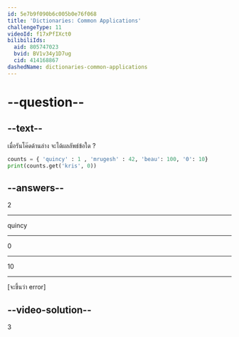 ```yaml
---
id: 5e7b9f090b6c005b0e76f068
title: 'Dictionaries: Common Applications'
challengeType: 11
videoId: f17xPfIXct0
bilibiliIds:
  aid: 805747023
  bvid: BV1v34y1D7ug
  cid: 414168867
dashedName: dictionaries-common-applications
---
```


# --question--

## --text--

เมื่อรันโค๊ดด้านล่าง จะได้ผลลัพธ์ข้อใด ?

```python
counts = { 'quincy' : 1 , 'mrugesh' : 42, 'beau': 100, '0': 10}
print(counts.get('kris', 0))
```

## --answers--

2

---

quincy

---

0

---

10

---

[จะขึ้นว่า error]

## --video-solution--

3
